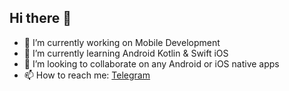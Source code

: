## Hi there 👋

- 🔭 I’m currently working on Mobile Development
- 🌱 I’m currently learning Android Kotlin & Swift iOS
- 👯 I’m looking to collaborate on any Android or iOS native apps
- 📫 How to reach me: [Telegram](https://t.me/nalendra_sh)
